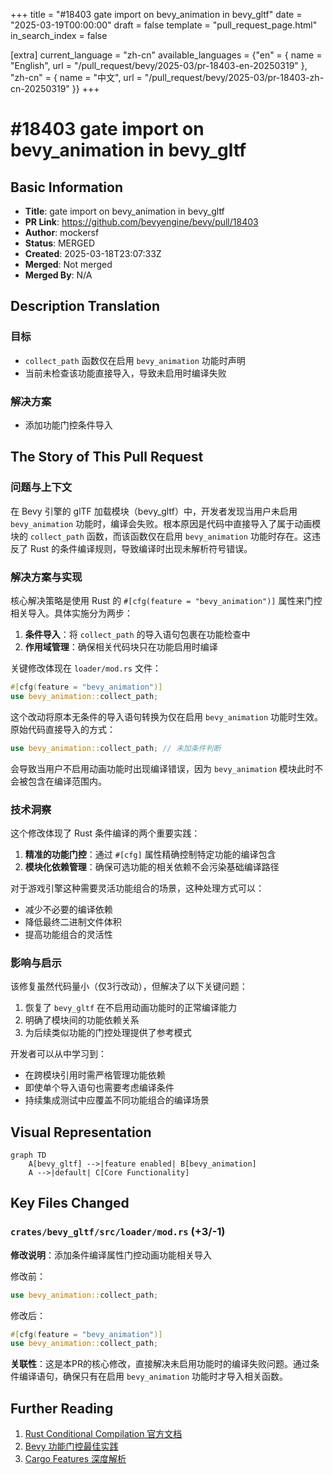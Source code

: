 +++
title = "#18403 gate import on bevy_animation in bevy_gltf"
date = "2025-03-19T00:00:00"
draft = false
template = "pull_request_page.html"
in_search_index = false

[extra]
current_language = "zh-cn"
available_languages = {"en" = { name = "English", url = "/pull_request/bevy/2025-03/pr-18403-en-20250319" }, "zh-cn" = { name = "中文", url = "/pull_request/bevy/2025-03/pr-18403-zh-cn-20250319" }}
+++

# #18403 gate import on bevy_animation in bevy_gltf

## Basic Information
- **Title**: gate import on bevy_animation in bevy_gltf
- **PR Link**: https://github.com/bevyengine/bevy/pull/18403
- **Author**: mockersf
- **Status**: MERGED
- **Created**: 2025-03-18T23:07:33Z
- **Merged**: Not merged
- **Merged By**: N/A

## Description Translation
### 目标
- `collect_path` 函数仅在启用 `bevy_animation` 功能时声明
- 当前未检查该功能直接导入，导致未启用时编译失败

### 解决方案
- 添加功能门控条件导入

## The Story of This Pull Request

### 问题与上下文
在 Bevy 引擎的 glTF 加载模块（bevy_gltf）中，开发者发现当用户未启用 `bevy_animation` 功能时，编译会失败。根本原因是代码中直接导入了属于动画模块的 `collect_path` 函数，而该函数仅在启用 `bevy_animation` 功能时存在。这违反了 Rust 的条件编译规则，导致编译时出现未解析符号错误。

### 解决方案与实现
核心解决策略是使用 Rust 的 `#[cfg(feature = "bevy_animation")]` 属性来门控相关导入。具体实施分为两步：

1. **条件导入**：将 `collect_path` 的导入语句包裹在功能检查中
2. **作用域管理**：确保相关代码块只在功能启用时编译

关键修改体现在 `loader/mod.rs` 文件：

```rust
#[cfg(feature = "bevy_animation")]
use bevy_animation::collect_path;
```

这个改动将原本无条件的导入语句转换为仅在启用 `bevy_animation` 功能时生效。原始代码直接导入的方式：

```rust
use bevy_animation::collect_path; // 未加条件判断
```

会导致当用户不启用动画功能时出现编译错误，因为 `bevy_animation` 模块此时不会被包含在编译范围内。

### 技术洞察
这个修改体现了 Rust 条件编译的两个重要实践：
1. **精准的功能门控**：通过 `#[cfg]` 属性精确控制特定功能的编译包含
2. **模块化依赖管理**：确保可选功能的相关依赖不会污染基础编译路径

对于游戏引擎这种需要灵活功能组合的场景，这种处理方式可以：
- 减少不必要的编译依赖
- 降低最终二进制文件体积
- 提高功能组合的灵活性

### 影响与启示
该修复虽然代码量小（仅3行改动），但解决了以下关键问题：
1. 恢复了 `bevy_gltf` 在不启用动画功能时的正常编译能力
2. 明确了模块间的功能依赖关系
3. 为后续类似功能的门控处理提供了参考模式

开发者可以从中学习到：
- 在跨模块引用时需严格管理功能依赖
- 即使单个导入语句也需要考虑编译条件
- 持续集成测试中应覆盖不同功能组合的编译场景

## Visual Representation

```mermaid
graph TD
    A[bevy_gltf] -->|feature enabled| B[bevy_animation]
    A -->|default| C[Core Functionality]
```

## Key Files Changed

### `crates/bevy_gltf/src/loader/mod.rs` (+3/-1)
**修改说明**：添加条件编译属性门控动画功能相关导入

修改前：
```rust
use bevy_animation::collect_path;
```

修改后：
```rust
#[cfg(feature = "bevy_animation")]
use bevy_animation::collect_path;
```

**关联性**：这是本PR的核心修改，直接解决未启用功能时的编译失败问题。通过条件编译语句，确保只有在启用 `bevy_animation` 功能时才导入相关函数。

## Further Reading
1. [Rust Conditional Compilation 官方文档](https://doc.rust-lang.org/reference/conditional-compilation.html)
2. [Bevy 功能门控最佳实践](https://bevy-cheatbook.github.io/programming/features.html)
3. [Cargo Features 深度解析](https://doc.rust-lang.org/cargo/reference/features.html)